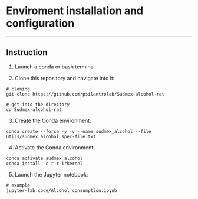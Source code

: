 # Enviroment installation and configuration
---

## Instruction


1. Launch a conda or bash terminal

2. Clone this repository and navigate into it:

  ```{shell}
  # cloning
  git clone https://github.com/psilantrolab/Sudmex-alcohol-rat
 
  # get into the directory
  cd Sudmex-alcohol-rat
  ```
  
3. Create the Conda environment:

  ```{shell}
 conda create --force -y -v --name sudmex_alcohol --file utils/sudmex_alcohol_spec-file.txt
  ```
  
4. Activate the Conda environment:
  
  ```{shell}
  conda activate sudmex_alcohol
  conda install -c r r-irkernel
  ```
  
5. Launch the Jupyter notebook: 

  ```{shell}
  # example
  jupyter-lab code/Alcohol_consumption.ipynb
  ```
